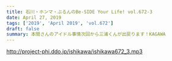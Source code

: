 ```yaml
---
title: 石川・ホンマ・ぶるんのBe-SIDE Your Life! vol.672-3
date: April 27, 2019
tags: ['2019', 'April 2019', 'vol.672']
draft: false
summary: 本間さんのアイドル事情次回から三浦くんが出戻ります！KAGAWA
---
```


http://project-phi.ddo.jp/ishikawa/ishikawa672_3.mp3